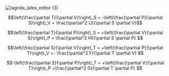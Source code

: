 


![lagrida_latex_editor (3)](https://github.com/Riddhiman2005/Statistical-Physics-Notes/assets/130882317/944a1dea-b04d-40b9-98e6-ccadfa6c89da)


$$\left(\frac{\partial T}{\partial V}\right)_S = -\left(\frac{\partial P}{\partial S}\right)_V = \frac{\partial^2 U}{\partial S \partial V}$$

$$\left(\frac{\partial T}{\partial P}\right)_S = +\left(\frac{\partial V}{\partial S}\right)_P = \frac{\partial^2 H}{\partial S \partial P}
$$

$$\left(\frac{\partial S}{\partial V}\right)_T = +\left(\frac{\partial P}{\partial T}\right)_V =- \frac{\partial^2 F}{\partial T \partial V}
$$

$$-\left(\frac{\partial S}{\partial P}\right)_T = +\left(\frac{\partial V}{\partial T}\right)_P =\frac{\partial^2 G}{\partial T \partial P}
$$
